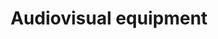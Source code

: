---
title: Audiovisual equipment
longTitle: 'Audiovisual equipment'
tags:
- gccommon
narrowerTerm:
- "[[Equipment]]"
relatedTerm:
- "[[Multimedia]]"
use:
- "[[Audio-visual equipment]]"
---